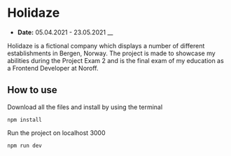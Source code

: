 # Holidaze 
- **Date:** 05.04.2021 - 23.05.2021 __

Holidaze is a fictional company which displays a number of different establishments in Bergen, Norway. The project is made to showcase my abilities during the Project Exam 2 and is the final exam of my education as a Frontend Developer at Noroff.

## How to use
Download all the files and install by using the terminal
```node
npm install
``` 

Run the project on localhost 3000 
```node
npm run dev
```